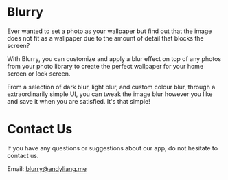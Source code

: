 # Blurry

Ever wanted to set a photo as your wallpaper but find out that the image does not fit as a wallpaper due to the amount of detail that blocks the screen? 

With Blurry, you can customize and apply a blur effect on top of any photos from your photo library to create the perfect wallpaper for your home screen or lock screen.

From a selection of dark blur, light blur, and custom colour blur, through a extraordinarily simple UI, you can tweak the image blur however you like and save it when you are satisfied. It's that simple!			

# Contact Us

If you have any questions or suggestions about our app, do not hesitate to contact us.

Email: blurry@andyliang.me
